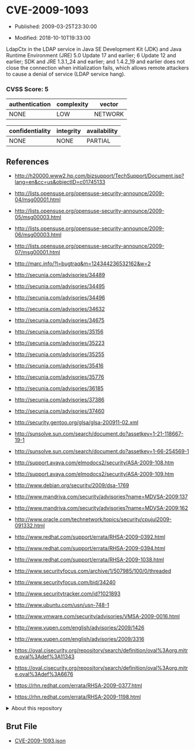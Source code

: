 # CVE-2009-1093

- Published: 2009-03-25T23:30:00

- Modified: 2018-10-10T19:33:00

LdapCtx in the LDAP service in Java SE Development Kit (JDK) and Java Runtime Environment (JRE) 5.0 Update 17 and earlier; 6 Update 12 and earlier; SDK and JRE 1.3.1_24 and earlier; and 1.4.2_19 and earlier does not close the connection when initialization fails, which allows remote attackers to cause a denial of service (LDAP service hang).

### CVSS Score: **5**

| authentication | complexity | vector |
| --- | --- | --- |
| NONE | LOW | NETWORK |

| confidentiality | integrity | availability |
| --- | --- | --- |
| NONE | NONE | PARTIAL |

## References

* http://h20000.www2.hp.com/bizsupport/TechSupport/Document.jsp?lang=en&cc=us&objectID=c01745133

* http://lists.opensuse.org/opensuse-security-announce/2009-04/msg00001.html

* http://lists.opensuse.org/opensuse-security-announce/2009-05/msg00003.html

* http://lists.opensuse.org/opensuse-security-announce/2009-06/msg00003.html

* http://lists.opensuse.org/opensuse-security-announce/2009-07/msg00001.html

* http://marc.info/?l=bugtraq&m=124344236532162&w=2

* http://secunia.com/advisories/34489

* http://secunia.com/advisories/34495

* http://secunia.com/advisories/34496

* http://secunia.com/advisories/34632

* http://secunia.com/advisories/34675

* http://secunia.com/advisories/35156

* http://secunia.com/advisories/35223

* http://secunia.com/advisories/35255

* http://secunia.com/advisories/35416

* http://secunia.com/advisories/35776

* http://secunia.com/advisories/36185

* http://secunia.com/advisories/37386

* http://secunia.com/advisories/37460

* http://security.gentoo.org/glsa/glsa-200911-02.xml

* http://sunsolve.sun.com/search/document.do?assetkey=1-21-118667-19-1

* http://sunsolve.sun.com/search/document.do?assetkey=1-66-254569-1

* http://support.avaya.com/elmodocs2/security/ASA-2009-108.htm

* http://support.avaya.com/elmodocs2/security/ASA-2009-109.htm

* http://www.debian.org/security/2009/dsa-1769

* http://www.mandriva.com/security/advisories?name=MDVSA-2009:137

* http://www.mandriva.com/security/advisories?name=MDVSA-2009:162

* http://www.oracle.com/technetwork/topics/security/cpujul2009-091332.html

* http://www.redhat.com/support/errata/RHSA-2009-0392.html

* http://www.redhat.com/support/errata/RHSA-2009-0394.html

* http://www.redhat.com/support/errata/RHSA-2009-1038.html

* http://www.securityfocus.com/archive/1/507985/100/0/threaded

* http://www.securityfocus.com/bid/34240

* http://www.securitytracker.com/id?1021893

* http://www.ubuntu.com/usn/usn-748-1

* http://www.vmware.com/security/advisories/VMSA-2009-0016.html

* http://www.vupen.com/english/advisories/2009/1426

* http://www.vupen.com/english/advisories/2009/3316

* https://oval.cisecurity.org/repository/search/definition/oval%3Aorg.mitre.oval%3Adef%3A11343

* https://oval.cisecurity.org/repository/search/definition/oval%3Aorg.mitre.oval%3Adef%3A6676

* https://rhn.redhat.com/errata/RHSA-2009-0377.html

* https://rhn.redhat.com/errata/RHSA-2009-1198.html

<details>
<summary>About this repository</summary> 

  This repository is part of the project [Live Hack CVE](https://github.com/Live-Hack-CVE). Main website can be found [www.live-hack.org](https://www.live-hack.org) 
  
  Made by [Sn0wAlice](https://github.com/Sn0wAlice) for the people that care about security and need to have a feed of the latest CVEs. Hope you enjoy it, don't forget to star the repo and follow me on [Twitter](https://twitter.com/Sn0wAlice) and [Github](https://github.com/Sn0wAlice). And that is my [personnal website](https://www.alice-snow.me/)

  - [Home Page](https://github.com/Live-Hack-CVE)
  - [Framework](https://github.com/Live-Hack-CVE/cve-framework)
  - [CVE database](https://github.com/Live-Hack-CVE/full_database)
  - [Changelog](https://github.com/Live-Hack-CVE/Changelog)
</details>

## Brut File

* [CVE-2009-1093.json](https://raw.githubusercontent.com/Live-Hack-CVE/full_database/main/cves/2009/CVE-2009-1093.json)

